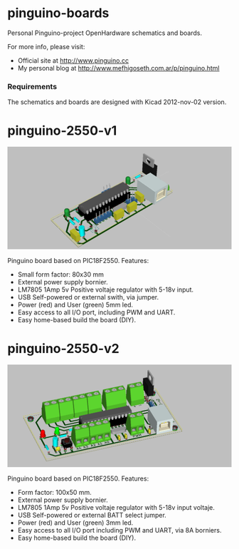 pinguino-boards
===============

Personal Pinguino-project OpenHardware schematics and boards.

For more info, please visit:

* Official site at http://www.pinguino.cc
* My personal blog at http://www.mefhigoseth.com.ar/p/pinguino.html

### Requirements

The schematics and boards are designed with Kicad 2012-nov-02 version.

# pinguino-2550-v1

![pinguino-2550-v1-3D-model](https://github.com/MefhigosetH/pinguino-boards/raw/testing/pinguino-2550-v1/pinguino-2550.png)

Pinguino board based on PIC18F2550. Features:

* Small form factor: 80x30 mm
* External power supply bornier.
* LM7805 1Amp 5v Positive voltaje regulator with 5-18v input.
* USB Self-powered or external swith, via jumper.
* Power (red) and User (green) 5mm led.
* Easy access to all I/O port, including PWM and UART.
* Easy home-based build the board (DIY).

# pinguino-2550-v2

![pinguino-2550-v2-3D-model](https://github.com/MefhigosetH/pinguino-boards/raw/testing/pinguino-2550-v2/doc/pinguino-2550-v2.png)

Pinguino board based on PIC18F2550. Features:

* Form factor: 100x50 mm.
* External power supply bornier.
* LM7805 1Amp 5v Positive voltaje regulator with 5-18v input voltaje.
* USB Self-powered or external BATT select jumper.
* Power (red) and User (green) 3mm led.
* Easy access to all I/O port including PWM and UART, via 8A borniers.
* Easy home-based build the board (DIY).
